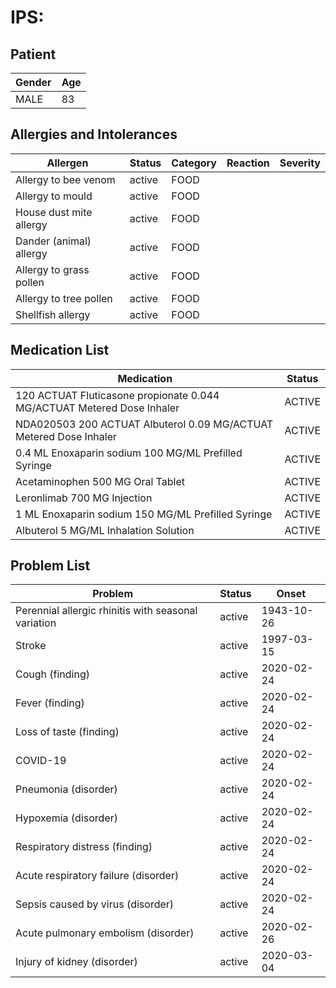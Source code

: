 # IPS:

## Patient

|Gender|Age|
|---|---|
|MALE|83|

## Allergies and Intolerances

|Allergen|Status|Category|Reaction|Severity|
|---|---|---|---|---|
|Allergy to bee venom|active|FOOD|||
|Allergy to mould|active|FOOD|||
|House dust mite allergy|active|FOOD|||
|Dander (animal) allergy|active|FOOD|||
|Allergy to grass pollen|active|FOOD|||
|Allergy to tree pollen|active|FOOD|||
|Shellfish allergy|active|FOOD|||

## Medication List

|Medication|Status|
|---|---|
|120 ACTUAT Fluticasone propionate 0.044 MG/ACTUAT Metered Dose Inhaler|ACTIVE|
|NDA020503 200 ACTUAT Albuterol 0.09 MG/ACTUAT Metered Dose Inhaler|ACTIVE|
|0.4 ML Enoxaparin sodium 100 MG/ML Prefilled Syringe|ACTIVE|
|Acetaminophen 500 MG Oral Tablet|ACTIVE|
|Leronlimab 700 MG Injection|ACTIVE|
|1 ML Enoxaparin sodium 150 MG/ML Prefilled Syringe|ACTIVE|
|Albuterol 5 MG/ML Inhalation Solution|ACTIVE|

## Problem List

|Problem|Status|Onset|
|---|---|---|
|Perennial allergic rhinitis with seasonal variation|active|1943-10-26|
|Stroke|active|1997-03-15|
|Cough (finding)|active|2020-02-24|
|Fever (finding)|active|2020-02-24|
|Loss of taste (finding)|active|2020-02-24|
|COVID-19|active|2020-02-24|
|Pneumonia (disorder)|active|2020-02-24|
|Hypoxemia (disorder)|active|2020-02-24|
|Respiratory distress (finding)|active|2020-02-24|
|Acute respiratory failure (disorder)|active|2020-02-24|
|Sepsis caused by virus (disorder)|active|2020-02-24|
|Acute pulmonary embolism (disorder)|active|2020-02-26|
|Injury of kidney (disorder)|active|2020-03-04|
